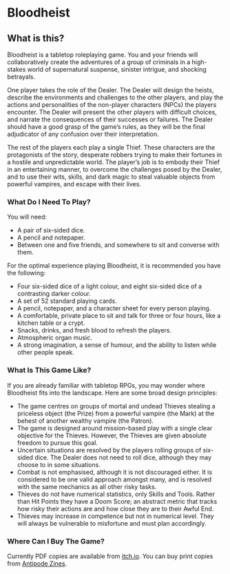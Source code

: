 
# Bloodheist 

## What is this?
Bloodheist is a tabletop roleplaying game. You and your friends will collaboratively create the adventures of a group of criminals in a high-stakes world of supernatural suspense, sinister intrigue, and shocking betrayals. 
 
One player takes the role of the Dealer. The Dealer will design the heists, describe the environments and challenges to the other players, and play the actions and personalities of the non-player characters (NPCs) the players encounter. The Dealer will present the other players with difficult choices, and narrate the consequences of their successes or failures. The Dealer should have a good grasp of the game’s rules, as they will be the final adjudicator of any confusion over their interpretation. 
  
The rest of the players each play a single Thief. These characters are the protagonists of the story, desperate robbers trying to make their fortunes in a hostile and unpredictable world. The player’s job is to embody their Thief in an entertaining manner, to overcome the challenges posed by the Dealer, and to use their wits, skills, and dark magic to steal valuable objects from powerful vampires, and escape with their lives.
 
### What Do I Need To Play?
You will need:  

* A pair of six-sided dice.  
* A pencil and notepaper.  
* Between one and five friends, and somewhere to sit and converse with them.  

For the optimal experience playing Bloodheist, it is recommended you have the following:  
 
* Four six-sided dice of a light colour, and eight six-sided dice of a contrasting darker colour.   
* A set of 52 standard playing cards.  
* A pencil, notepaper, and a character sheet for every person playing.  
* A comfortable, private place to sit and talk for three or four hours, like a kitchen table or a crypt.  
* Snacks, drinks, and fresh blood to refresh the players.   
* Atmospheric organ music.  
* A strong imagination, a sense of humour, and the ability to listen while other people speak. 

### What Is This Game Like?
If you are already familiar with tabletop RPGs, you may wonder where Bloodheist fits into the landscape. Here are some broad design principles: 
 
* The game centres on groups of mortal and undead Thieves stealing a priceless object (the Prize) from a powerful vampire (the Mark) at the behest of another wealthy vampire (the Patron).  
* The game is designed around mission-based play with a single clear objective for the Thieves. However, the Thieves are given absolute freedom to pursue this goal.  
* Uncertain situations are resolved by the players rolling groups of six-sided dice. The Dealer does not need to roll dice, although they may choose to in some situations.  
* Combat is not emphasised, although it is not discouraged either. It is considered to be one valid approach amongst many, and is resolved with the same mechanics as all other risky tasks.  
* Thieves do not have numerical statistics, only Skills and Tools. Rather than Hit Points they have a Doom Score; an abstract metric that tracks how risky their actions are and how close they are to their Awful End.  
* Thieves may increase in competence but not in numerical level. They will always be vulnerable to misfortune and must plan accordingly.

### Where Can I Buy The Game?
Currently PDF copies are available from [itch.io](https://graculusdroog.itch.io/bloodheist).
You can buy print copies from [Antipode Zines](https://antipodezines.com/products/bloodheist).
